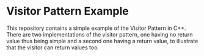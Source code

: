 # Visitor Pattern Example

This repository contains a simple example of the Visitor Pattern in C++.
There are two implementations of the visitor pattern, one having no return value
thus being simple and a second one having a return value, to illustrate that 
the visitor can return values too.
